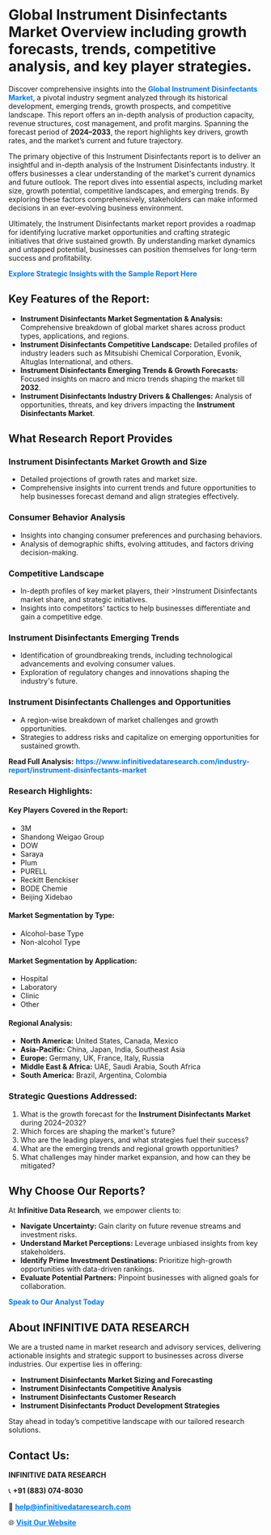 <h1>Global Instrument Disinfectants Market Overview including growth forecasts, trends, competitive analysis, and key player strategies.</h1>
<p>
Discover comprehensive insights into the 
<a href="https://www.infinitivedataresearch.com/industry-report/instrument-disinfectants-market" rel="dofollow" style="color: #007BFF; text-decoration: none;"><strong>Global Instrument Disinfectants Market</strong></a>, a pivotal industry segment analyzed through its historical development, emerging trends, growth prospects, and competitive landscape. This report offers an in-depth analysis of production capacity, revenue structures, cost management, and profit margins. Spanning the forecast period of <strong>2024–2033</strong>, the report highlights key drivers, growth rates, and the market’s current and future trajectory.
</p>
<p>
The primary objective of this Instrument Disinfectants report is to deliver an insightful and in-depth analysis of the Instrument Disinfectants industry. It offers businesses a clear understanding of the market's current dynamics and future outlook. The report dives into essential aspects, including market size, growth potential, competitive landscapes, and emerging trends. By exploring these factors comprehensively, stakeholders can make informed decisions in an ever-evolving business environment.
</p>
<p>
Ultimately, the Instrument Disinfectants market report provides a roadmap for identifying lucrative market opportunities and crafting strategic initiatives that drive sustained growth. By understanding market dynamics and untapped potential, businesses can position themselves for long-term success and profitability.
</p>
<p>
<a href="https://www.infinitivedataresearch.com/request-sample/reportId=105982" style="color: #007BFF; text-decoration: none;"><strong>Explore Strategic Insights with the Sample Report Here</strong></a>
</p>

<h2>Key Features of the Report:</h2>
<ul>
<li><strong>Instrument Disinfectants Market Segmentation & Analysis:</strong> Comprehensive breakdown of global market shares across product types, applications, and regions.</li>
<li><strong>Instrument Disinfectants Competitive Landscape:</strong> Detailed profiles of industry leaders such as Mitsubishi Chemical Corporation, Evonik, Altuglas International, and others.</li>
<li><strong>Instrument Disinfectants Emerging Trends & Growth Forecasts:</strong> Focused insights on macro and micro trends shaping the market till <strong>2032</strong>.</li>
<li><strong>Instrument Disinfectants Industry Drivers & Challenges:</strong> Analysis of opportunities, threats, and key drivers impacting the <strong>Instrument Disinfectants Market</strong>.</li>
</ul>

<h2>What Research Report Provides</h2>
<h3>Instrument Disinfectants Market Growth and Size</h3>
<ul>
<li>Detailed projections of growth rates and market size.</li>
<li>Comprehensive insights into current trends and future opportunities to help businesses forecast demand and align strategies effectively.</li>
</ul>

<h3>Consumer Behavior Analysis</h3>
<ul>
<li>Insights into changing consumer preferences and purchasing behaviors.</li>
<li>Analysis of demographic shifts, evolving attitudes, and factors driving decision-making.</li>
</ul>

<h3>Competitive Landscape</h3>
<ul>
<li>In-depth profiles of key market players, their >Instrument Disinfectants market share, and strategic initiatives.</li>
<li>Insights into competitors' tactics to help businesses differentiate and gain a competitive edge.</li>
</ul>

<h3>Instrument Disinfectants Emerging Trends</h3>
<ul>
<li>Identification of groundbreaking trends, including technological advancements and evolving consumer values.</li>
<li>Exploration of regulatory changes and innovations shaping the industry's future.</li>
</ul>

<h3>Instrument Disinfectants Challenges and Opportunities</h3>
<ul>
<li>A region-wise breakdown of market challenges and growth opportunities.</li>
<li>Strategies to address risks and capitalize on emerging opportunities for sustained growth.</li>
</ul>
<p><strong>Read Full Analysis:</strong> <a href="https://www.infinitivedataresearch.com/industry-report/instrument-disinfectants-market" rel="dofollow" style="color: #007BFF; text-decoration: none;"><strong>https://www.infinitivedataresearch.com/industry-report/instrument-disinfectants-market</strong></a></p>
<h3>Research Highlights:</h3>
<h4>Key Players Covered in the Report:</h4>
<ul><li>3M</li><li>Shandong Weigao Group</li><li>DOW</li><li>Saraya</li><li>Plum</li><li>PURELL</li><li>Reckitt Benckiser</li><li>BODE Chemie</li><li>Beijing Xidebao</li></ul>
<h4>Market Segmentation by Type:</h4>
<ul><li>Alcohol-base Type</li><li>Non-alcohol Type</li></ul>
<h4>Market Segmentation by Application:</h4>
<ul><li>Hospital</li><li>Laboratory</li><li>Clinic</li><li>Other</li></ul>

<h4>Regional Analysis:</h4>
<ul>
<li><strong>North America:</strong> United States, Canada, Mexico</li>
<li><strong>Asia-Pacific:</strong> China, Japan, India, Southeast Asia</li>
<li><strong>Europe:</strong> Germany, UK, France, Italy, Russia</li>
<li><strong>Middle East & Africa:</strong> UAE, Saudi Arabia, South Africa</li>
<li><strong>South America:</strong> Brazil, Argentina, Colombia</li>
</ul>

<h3>Strategic Questions Addressed:</h3>
<ol>
<li>What is the growth forecast for the <strong>Instrument Disinfectants Market</strong> during 2024–2032?</li>
<li>Which forces are shaping the market's future?</li>
<li>Who are the leading players, and what strategies fuel their success?</li>
<li>What are the emerging trends and regional growth opportunities?</li>
<li>What challenges may hinder market expansion, and how can they be mitigated?</li>
</ol>

<h2>Why Choose Our Reports?</h2>
<p>At <strong>Infinitive Data Research</strong>, we empower clients to:</p>
<ul>
<li><strong>Navigate Uncertainty:</strong> Gain clarity on future revenue streams and investment risks.</li>
<li><strong>Understand Market Perceptions:</strong> Leverage unbiased insights from key stakeholders.</li>
<li><strong>Identify Prime Investment Destinations:</strong> Prioritize high-growth opportunities with data-driven rankings.</li>
<li><strong>Evaluate Potential Partners:</strong> Pinpoint businesses with aligned goals for collaboration.</li>
</ul>
<p><a href="https://www.infinitivedataresearch.com/industry-report/instrument-disinfectants-market" rel="dofollow" style="color: #007BFF; text-decoration: none;"><strong>Speak to Our Analyst Today</strong></a></p>

<h2>About INFINITIVE DATA RESEARCH</h2>
<p>We are a trusted name in market research and advisory services, delivering actionable insights and strategic support to businesses across diverse industries. Our expertise lies in offering:</p>
<ul>
<li><strong>Instrument Disinfectants Market Sizing and Forecasting</strong></li>
<li><strong>Instrument Disinfectants Competitive Analysis</strong></li>
<li><strong>Instrument Disinfectants Customer Research</strong></li>
<li><strong>Instrument Disinfectants Product Development Strategies</strong></li>
</ul>
<p>Stay ahead in today’s competitive landscape with our tailored research solutions.</p>

<h2>Contact Us:</h2>
<p><strong>INFINITIVE DATA RESEARCH</strong></p>
<p>📞 <strong>+91 (883) 074-8030</strong></p>
<p>📧 <strong><a href="mailto:help@infinitivedataresearch.com" style="color: #007BFF;">help@infinitivedataresearch.com</a></strong></p>
<p>🌐 <strong><a href="https://www.infinitivedataresearch.com" rel="dofollow" style="color: #007BFF;">Visit Our Website</a></strong></p>